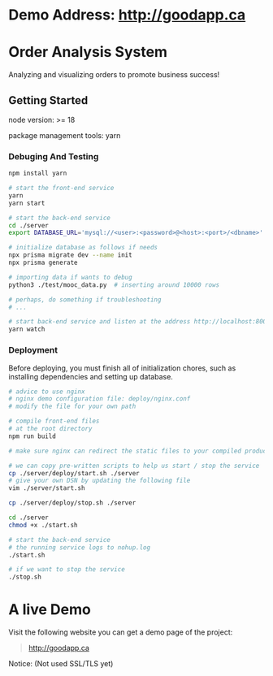 # Demo Address: http://goodapp.ca
# Order Analysis System

Analyzing and visualizing orders to promote business success!

## Getting Started

node version: >= 18

package management tools: yarn

### Debuging And Testing

```bash
npm install yarn

# start the front-end service
yarn
yarn start

# start the back-end service
cd ./server
export DATABASE_URL='mysql://<user>:<password>@<host>:<port>/<dbname>'  # DSN

# initialize database as follows if needs
npx prisma migrate dev --name init
npx prisma generate

# importing data if wants to debug
python3 ./test/mooc_data.py  # inserting around 10000 rows

# perhaps, do something if troubleshooting
# ...

# start back-end service and listen at the address http://localhost:8000
yarn watch
```

### Deployment
Before deploying, you must finish all of initialization chores, such as installing dependencies and setting up database.

```bash
# advice to use nginx
# nginx demo configuration file: deploy/nginx.conf
# modify the file for your own path

# compile front-end files
# at the root directory
npm run build

# make sure nginx can redirect the static files to your compiled product

# we can copy pre-written scripts to help us start / stop the service
cp ./server/deploy/start.sh ./server
# give your own DSN by updating the following file
vim ./server/start.sh

cp ./server/deploy/stop.sh ./server

cd ./server
chmod +x ./start.sh

# start the back-end service
# the running service logs to nohup.log
./start.sh

# if we want to stop the service
./stop.sh

```

# A live Demo

Visit the following website you can get a demo page of the project:

> http://goodapp.ca

Notice: (Not used SSL/TLS yet)
